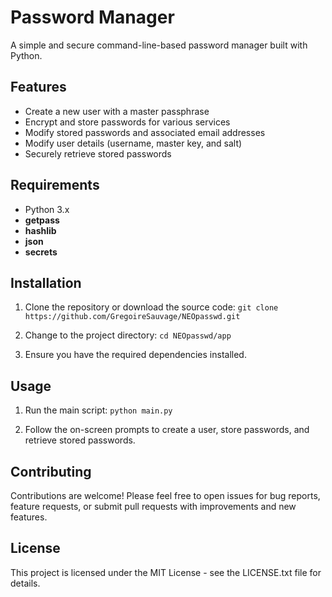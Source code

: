 # Password Manager
A simple and secure command-line-based password manager built with Python.

## Features
- Create a new user with a master passphrase
- Encrypt and store passwords for various services
- Modify stored passwords and associated email addresses
- Modify user details (username, master key, and salt)
- Securely retrieve stored passwords


## Requirements
- Python 3.x
- **getpass**
- **hashlib**
- **json**
- **secrets**


## Installation
1. Clone the repository or download the source code:
`git clone https://github.com/GregoireSauvage/NEOpasswd.git`


2. Change to the project directory:
`cd NEOpasswd/app`

3. Ensure you have the required dependencies installed.

## Usage

1. Run the main script:
`python main.py`

2. Follow the on-screen prompts to create a user, store passwords, and retrieve stored passwords.

## Contributing
Contributions are welcome! Please feel free to open issues for bug reports, feature requests, or submit pull requests with improvements and new features.

## License
This project is licensed under the MIT License - see the LICENSE.txt file for details.
